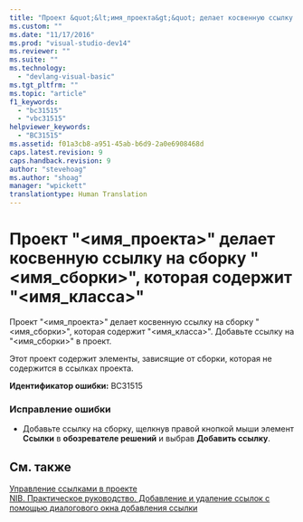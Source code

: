 ```yaml
---
title: "Проект &quot;&lt;имя_проекта&gt;&quot; делает косвенную ссылку на сборку &quot;&lt;имя_сборки&gt;&quot;, которая содержит &quot;&lt;имя_класса&gt;&quot; | Microsoft Docs"
ms.custom: ""
ms.date: "11/17/2016"
ms.prod: "visual-studio-dev14"
ms.reviewer: ""
ms.suite: ""
ms.technology: 
  - "devlang-visual-basic"
ms.tgt_pltfrm: ""
ms.topic: "article"
f1_keywords: 
  - "bc31515"
  - "vbc31515"
helpviewer_keywords: 
  - "BC31515"
ms.assetid: f01a3cb8-a951-45ab-b6d9-2a0e6908468d
caps.latest.revision: 9
caps.handback.revision: 9
author: "stevehoag"
ms.author: "shoag"
manager: "wpickett"
translationtype: Human Translation
---
```

# Проект &quot;&lt;имя_проекта&gt;&quot; делает косвенную ссылку на сборку &quot;&lt;имя_сборки&gt;&quot;, которая содержит &quot;&lt;имя_класса&gt;&quot;
Проект "\<имя\_проекта\>" делает косвенную ссылку на сборку "\<имя\_сборки\>", которая содержит "\<имя\_класса\>". Добавьте ссылку на "\<имя\_сборки\>" в проект.  
  
 Этот проект содержит элементы, зависящие от сборки, которая не содержится в ссылках проекта.  
  
 **Идентификатор ошибки:** BC31515  
  
### Исправление ошибки  
  
-   Добавьте ссылку на сборку, щелкнув правой кнопкой мыши элемент **Ссылки** в **обозревателе решений** и выбрав **Добавить ссылку**.  
  
## См. также  
 [Управление ссылками в проекте](/visual-studio/ide/managing-references-in-a-project)   
 [NIB. Практическое руководство. Добавление и удаление ссылок с помощью диалогового окна добавления ссылки](http://msdn.microsoft.com/ru-ru/3bd75d61-f00c-47c0-86a2-dd1f20e231c9)